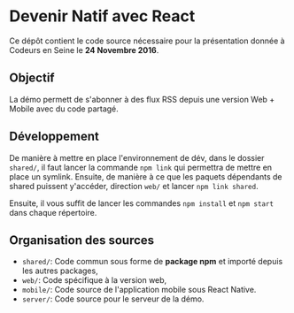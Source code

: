 # Devenir Natif avec React

Ce dépôt contient le code source nécessaire pour la présentation donnée à Codeurs en Seine le **24 Novembre 2016**.

## Objectif

La démo permett de s'abonner à des flux RSS depuis une version Web + Mobile avec du code partagé.

## Développement

De manière à mettre en place l'environnement de dév, dans le dossier `shared/`, il faut lancer la commande `npm link` qui permettra de mettre en place un symlink. Ensuite, de manière à ce que les paquets dépendants de shared puissent y'accéder, direction `web/` et lancer `npm link shared`.

Ensuite, il vous suffit de lancer les commandes `npm install` et `npm start` dans chaque répertoire.

## Organisation des sources

- `shared/`: Code commun sous forme de **package npm** et importé depuis les autres packages,
- `web/`: Code spécifique à la version web,
- `mobile/`: Code source de l'application mobile sous React Native.
- `server/`: Code source pour le serveur de la démo.